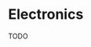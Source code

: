 # Electronics

TODO

<!-- Most of my projects are oscillators. 

- **LC Oscillators:**
  - [Hartley Oscillator](https://newell.github.io/projects/electronics/hartley)
  - [Colpitts Oscillator](https://newell.github.io/projects/electronics/colpitts)
  - [Clapp Oscillator](https://newell.github.io/projects/electronics/clapp)
  - Armstrong Oscillator

- **RC Oscillators:**
  - [Wien Bridge Oscillator](https://newell.github.io/projects/electronics/wien-bridge)
  - [Phase-Shift Oscillator](https://newell.github.io/projects/electronics/phase-shift)

- **Crystal Oscillators:**
  - [Pierce Oscillator](https://newell.github.io/projects/electronics/pierce)

- **Relaxation Oscillators:**
  - [Astable Multivibrator](https://newell.github.io/projects/electronics/astable)
  - [Schmitt Trigger Oscillator](https://newell.github.io/projects/electronics/schmitt-trigger)

- **Voltage-Controlled Oscillators (VCOs):**
  - [Triangle Wave VCO](https://newell.github.io/projects/electronics/triangle-wave-vco)
  - [Precision VCO](https://newell.github.io/projects/electronics/precision-vco)
  - [Quadrature VCO](https://newell.github.io/projects/electronics/quadrature-vco)

- **Phase-Locked Loop (PLL):**
  - [PLL Oscillator](https://newell.github.io/projects/electronics/pll)

- **Specialized Oscillators:**
  - [Ring Oscillator](https://newell.github.io/projects/electronics/ring)


- **Microwave Oscillators:**
  - [Gunn Oscillator](https://newell.github.io/projects/electronics/gunn)
  - [YIG Oscillator](https://newell.github.io/projects/electronics/yig)
  - [IMPATT Oscillator](https://newell.github.io/projects/electronics/impatt)
  - [Gunnplexer Oscillator](https://newell.github.io/projects/electronics/gunnplexer)
  - [Dielectric Resonator Oscillator (DRO)](https://newell.github.io/projects/electronics/dro)

- **Laser Oscillators:**
  - Fabry-Perot Laser Oscillator
  - Distributed Feedback (DFB) Laser Oscillator
  - Vertical-Cavity Surface-Emitting Laser (VCSEL) Oscillator
  - Mode-Locked Laser Oscillator
  - Q-Switched Laser Oscillator
  - Semiconductor Laser Oscillator

- **Optical Parametric Oscillators (OPOs):**
  - Optical Parametric Oscillator (OPO)
  - Optical Parametric Oscillator Amplifier (OPOA)

- **Other Similar Oscillators (Miscellaneous):**
  - Free Electron Laser (FEL) Oscillator
  - Parametric Amplifier Oscillator
  - Parametric Array Oscillator
  - Traveling-Wave Tube (TWT) Oscillator
  - Magnetron Oscillator
  -->

